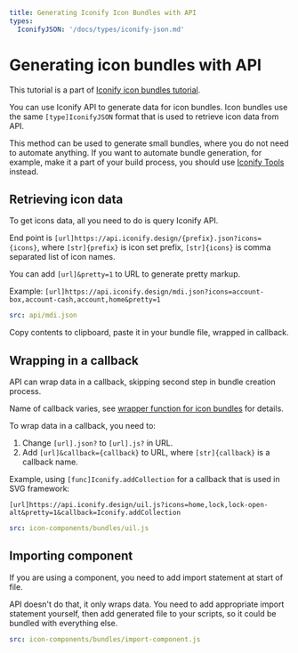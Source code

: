 ```yaml
title: Generating Iconify Icon Bundles with API
types:
  IconifyJSON: '/docs/types/iconify-json.md'
```

# Generating icon bundles with API

This tutorial is a part of [Iconify icon bundles tutorial](./index.md).

You can use Iconify API to generate data for icon bundles. Icon bundles use the same `[type]IconifyJSON` format that is used to retrieve icon data from API.

This method can be used to generate small bundles, where you do not need to automate anything. If you want to automate bundle generation, for example, make it a part of your build process, you should use [Iconify Tools](./tools.md) instead.

## Retrieving icon data

To get icons data, all you need to do is query Iconify API.

End point is `[url]https://api.iconify.design/{prefix}.json?icons={icons}`, where `[str]{prefix}` is icon set prefix, `[str]{icons}` is comma separated list of icon names.

You can add `[url]&pretty=1` to URL to generate pretty markup.

Example: `[url]https://api.iconify.design/mdi.json?icons=account-box,account-cash,account,home&pretty=1`

```yaml
src: api/mdi.json
```

Copy contents to clipboard, paste it in your bundle file, wrapped in callback.

## Wrapping in a callback

API can wrap data in a callback, skipping second step in bundle creation process.

Name of callback varies, see [wrapper function for icon bundles](./wrapper.md) for details.

To wrap data in a callback, you need to:

1. Change `[url].json?` to `[url].js?` in URL.
2. Add `[url]&callback={callback}` to URL, where `[str]{callback}` is a callback name.

Example, using `[func]Iconify.addCollection` for a callback that is used in SVG framework:

`[url]https://api.iconify.design/uil.js?icons=home,lock,lock-open-alt&pretty=1&callback=Iconify.addCollection`

```yaml
src: icon-components/bundles/uil.js
```

## Importing component

If you are using a component, you need to add import statement at start of file.

API doesn't do that, it only wraps data. You need to add appropriate import statement yourself, then add generated file to your scripts, so it could be bundled with everything else.

```yaml
src: icon-components/bundles/import-component.js
```
